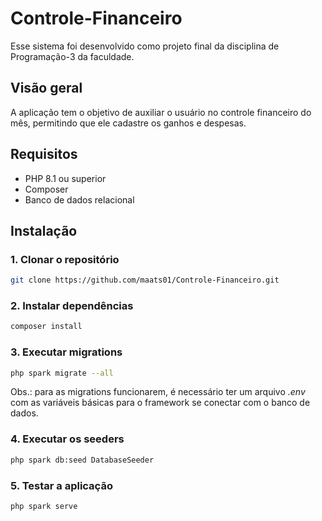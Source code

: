 # Controle-Financeiro
Esse sistema foi desenvolvido como projeto final da disciplina de Programação-3 da faculdade.

## Visão geral
A aplicação tem o objetivo de auxiliar o usuário no controle financeiro do mês, permitindo que ele cadastre os ganhos e despesas.

## Requisitos
- PHP 8.1 ou superior
- Composer
- Banco de dados relacional

## Instalação

### 1. Clonar o repositório
```bash
git clone https://github.com/maats01/Controle-Financeiro.git
```

### 2. Instalar dependências
```bash
composer install
```

### 3. Executar migrations
```bash
php spark migrate --all
```
Obs.: para as migrations funcionarem, é necessário ter um arquivo *.env* com as variáveis básicas para o framework se conectar com o banco de dados.  

### 4. Executar os seeders
```bash
php spark db:seed DatabaseSeeder
```

### 5. Testar a aplicação
```bash
php spark serve
```
